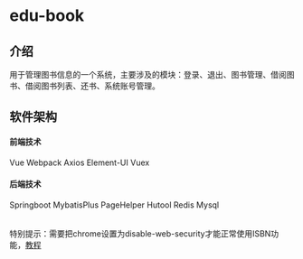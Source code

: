 # edu-book

## 介绍

用于管理图书信息的一个系统，主要涉及的模块：登录、退出、图书管理、借阅图书、借阅图书列表、还书、系统账号管理。


## 软件架构

#### 前端技术

Vue Webpack Axios Element-UI Vuex

#### 后端技术

Springboot MybatisPlus PageHelper Hutool Redis Mysql

######
特别提示：需要把chrome设置为disable-web-security才能正常使用ISBN功能，[教程](https://blog.51cto.com/u_11990719/3107769
)


